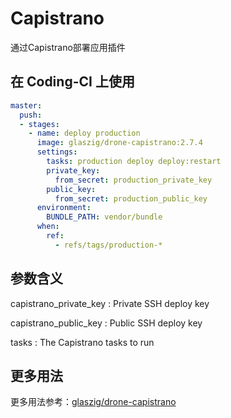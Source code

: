 # Capistrano

通过Capistrano部署应用插件

## 在 Coding-CI 上使用

```yml
master:
  push:
  - stages:
    - name: deploy production
      image: glaszig/drone-capistrano:2.7.4
      settings:
        tasks: production deploy deploy:restart
        private_key:
          from_secret: production_private_key
        public_key:
          from_secret: production_public_key
      environment:
        BUNDLE_PATH: vendor/bundle
      when:
        ref:
          - refs/tags/production-*
```

## 参数含义

capistrano_private_key
: Private SSH deploy key

capistrano_public_key
: Public SSH deploy key

tasks
: The Capistrano tasks to run

## 更多用法

更多用法参考：[glaszig/drone-capistrano](https://github.com/glaszig/drone-capistrano)
